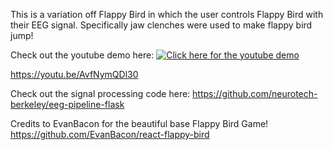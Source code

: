 This is a variation off Flappy Bird in which the user controls Flappy Bird with their EEG signal. Specifically jaw clenches were used to make flappy bird jump! 

Check out the youtube demo here:
[![Click here for the youtube demo](https://img.youtube.com/vi/AvfNymQDl30/0.jpg)](https://www.youtube.com/watch?v=AvfNymQDl30)

https://youtu.be/AvfNymQDl30

Check out the signal processing code here:
https://github.com/neurotech-berkeley/eeg-pipeline-flask


Credits to EvanBacon for the beautiful base Flappy Bird Game!
https://github.com/EvanBacon/react-flappy-bird
